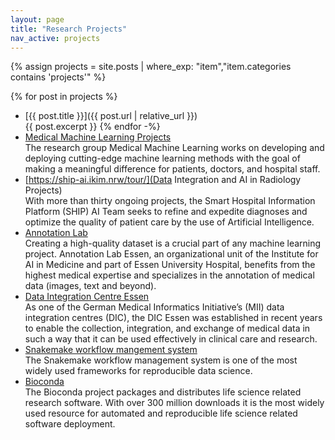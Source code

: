 ```yaml
---
layout: page
title: "Research Projects"
nav_active: projects
---
```


{% assign projects = site.posts | where_exp: "item","item.categories contains 'projects'" %}

{% for post in projects %}
* [{{ post.title }}]({{ post.url | relative_url }})<br />{{ post.excerpt }}
{% endfor -%}
* [Medical Machine Learning Projects](https://mml.ikim.nrw/projects)<br />
  The research group Medical Machine Learning works on developing and deploying cutting-edge machine learning methods with the goal of making a meaningful difference for patients, doctors, and hospital staff.
* [https://ship-ai.ikim.nrw/tour/](Data Integration and AI in Radiology Projects)<br />
  With more than thirty ongoing projects, the Smart Hospital Information Platform (SHIP) AI Team seeks to refine and expedite diagnoses and optimize the quality of patient care by the use of Artificial Intelligence.
* [Annotation Lab](https://annotationlab.ikim.nrw)<br />
  Creating a high-quality dataset is a crucial part of any machine learning project. Annotation Lab Essen, an organizational unit of the Institute for AI in Medicine and part of Essen University Hospital, benefits from the highest medical expertise and specializes in the annotation of medical data (images, text and beyond).
* [Data Integration Centre Essen](https://diz.ikim.nrw)<br />
  As one of the German Medical Informatics Initiative’s (MII) data integration centres (DIC), the DIC Essen was established in recent years to enable the collection, integration, and exchange of medical data in such a way that it can be used effectively in clinical care and research. 
* [Snakemake workflow mangement system](https://snakemake.github.io)<br />
  The Snakemake workflow management system is one of the most widely used frameworks for reproducible data science.
* [Bioconda](https://bioconda.github.io)<br />
  The Bioconda project packages and distributes life science related research software. With over 300 million downloads it is the most widely used resource for automated and reproducible life science related software deployment.